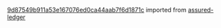 [9d87549b911a53e167076ed0ca44aab7f6d1871c](https://github.com/insolar/assured-ledger/commit/9d87549b911a53e167076ed0ca44aab7f6d1871c) imported from [assured-ledger](https://github.com/insolar/assured-ledger)

